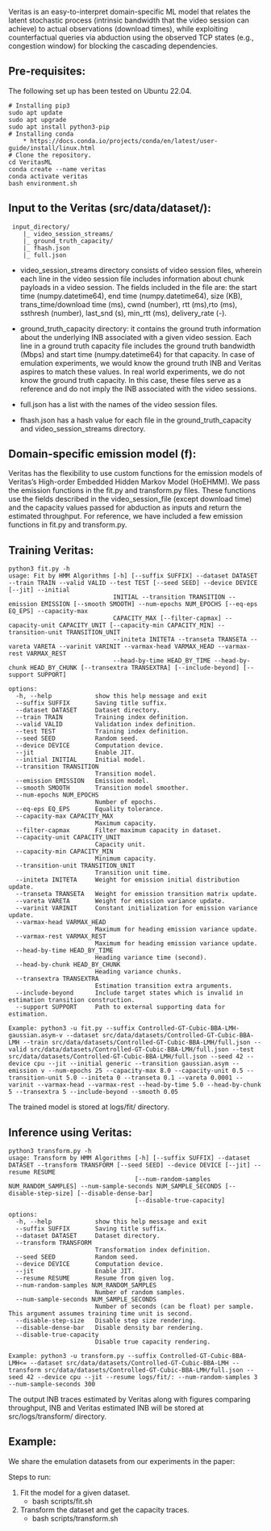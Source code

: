 Veritas is an easy-to-interpret domain-specific ML model that relates the latent stochastic process (intrinsic bandwidth that the video session can achieve) to actual observations (download times), while exploiting counterfactual queries via abduction using the observed TCP states (e.g., congestion window) for blocking the cascading dependencies. 

## Pre-requisites:

The following set up has been tested on Ubuntu 22.04.
```
# Installing pip3
sudo apt update
sudo apt upgrade
sudo apt install python3-pip 
# Installing conda
    * https://docs.conda.io/projects/conda/en/latest/user-guide/install/linux.html
# Clone the repository.
cd VeritasML
conda create --name veritas
conda activate veritas
bash environment.sh
```
## Input to the Veritas (src/data/dataset/):
```
 input_directory/
    |_ video_session_streams/
    |_ ground_truth_capacity/
    |_ fhash.json
    |_ full.json
```
* video_session_streams directory consists of video session files, wherein each line in the video session file includes information about chunk payloads in a video session. The fields included in the file are: the start time (numpy.datetime64), end time (numpy.datetime64), size (KB), trans_time/download time (ms), cwnd (number), rtt (ms),rto (ms), ssthresh (number), last_snd (s), min_rtt (ms), delivery_rate (-).

* ground_truth_capacity directory: it contains the ground truth information about the underlying INB associated with a given video session. Each line in a ground truth capacity file includes the ground truth bandwidth (Mbps) and start time (numpy.datetime64) for that capacity. In case of emulation experiments, we would know the ground truth INB and Veritas aspires to match these values. In real world experiments, we do not know the ground truth capacity. In this case, these files serve as a reference and do not imply the INB associated with the video sessions. 

* full.json has a list with the names of the video session files.
* fhash.json has a hash value for each file in the ground_truth_capacity and video_session_streams directory.

## Domain-specific emission model (f):
Veritas has the flexibility to use custom functions for the emission models of Veritas’s High-order Embedded Hidden Markov Model (HoEHMM). We pass the emission functions in the fit.py and transform.py files. These functions use the fields described in the video_session_file (except download time) and the capacity values passed for abduction as inputs and return the estimated throughput. For reference, we have included a few emission functions in fit.py and transform.py.

## Training Veritas:
```
python3 fit.py -h 
usage: Fit by HMM Algorithms [-h] [--suffix SUFFIX] --dataset DATASET --train TRAIN --valid VALID --test TEST [--seed SEED] --device DEVICE [--jit] --initial
                             INITIAL --transition TRANSITION --emission EMISSION [--smooth SMOOTH] --num-epochs NUM_EPOCHS [--eq-eps EQ_EPS] --capacity-max
                             CAPACITY_MAX [--filter-capmax] --capacity-unit CAPACITY_UNIT [--capacity-min CAPACITY_MIN] --transition-unit TRANSITION_UNIT
                             --initeta INITETA --transeta TRANSETA --vareta VARETA --varinit VARINIT --varmax-head VARMAX_HEAD --varmax-rest VARMAX_REST
                             --head-by-time HEAD_BY_TIME --head-by-chunk HEAD_BY_CHUNK [--transextra TRANSEXTRA] [--include-beyond] [--support SUPPORT]

options:
  -h, --help            show this help message and exit
  --suffix SUFFIX       Saving title suffix.
  --dataset DATASET     Dataset directory.
  --train TRAIN         Training index definition.
  --valid VALID         Validation index definition.
  --test TEST           Training index definition.
  --seed SEED           Random seed.
  --device DEVICE       Computation device.
  --jit                 Enable JIT.
  --initial INITIAL     Initial model.
  --transition TRANSITION
                        Transition model.
  --emission EMISSION   Emission model.
  --smooth SMOOTH       Transition model smoother.
  --num-epochs NUM_EPOCHS
                        Number of epochs.
  --eq-eps EQ_EPS       Equality tolerance.
  --capacity-max CAPACITY_MAX
                        Maximum capacity.
  --filter-capmax       Filter maximum capacity in dataset.
  --capacity-unit CAPACITY_UNIT
                        Capacity unit.
  --capacity-min CAPACITY_MIN
                        Minimum capacity.
  --transition-unit TRANSITION_UNIT
                        Transition unit time.
  --initeta INITETA     Weight for emission initial distribution update.
  --transeta TRANSETA   Weight for emission transition matrix update.
  --vareta VARETA       Weight for emission variance update.
  --varinit VARINIT     Constant initialization for emission variance update.
  --varmax-head VARMAX_HEAD
                        Maximum for heading emission variance update.
  --varmax-rest VARMAX_REST
                        Maximum for heading emission variance update.
  --head-by-time HEAD_BY_TIME
                        Heading variance time (second).
  --head-by-chunk HEAD_BY_CHUNK
                        Heading variance chunks.
  --transextra TRANSEXTRA
                        Estimation transition extra arguments.
  --include-beyond      Include target states which is invalid in estimation transition construction.
  --support SUPPORT     Path to external supporting data for estimation.
```
```
Example: python3 -u fit.py --suffix Controlled-GT-Cubic-BBA-LMH-gaussian.asym-v --dataset src/data/datasets/Controlled-GT-Cubic-BBA-LMH --train src/data/datasets/Controlled-GT-Cubic-BBA-LMH/full.json --valid src/data/datasets/Controlled-GT-Cubic-BBA-LMH/full.json --test src/data/datasets/Controlled-GT-Cubic-BBA-LMH/full.json --seed 42 --device cpu --jit --initial generic --transition gaussian.asym --emission v --num-epochs 25 --capacity-max 8.0 --capacity-unit 0.5 --transition-unit 5.0 --initeta 0 --transeta 0.1 --vareta 0.0001 --varinit --varmax-head --varmax-rest --head-by-time 5.0 --head-by-chunk 5 --transextra 5 --include-beyond --smooth 0.05
```
The trained model is stored at logs/fit/ directory.

## Inference using Veritas:
```
python3 transform.py -h 
usage: Transform by HMM Algorithms [-h] [--suffix SUFFIX] --dataset DATASET --transform TRANSFORM [--seed SEED] --device DEVICE [--jit] --resume RESUME
                                   [--num-random-samples NUM_RANDOM_SAMPLES] --num-sample-seconds NUM_SAMPLE_SECONDS [--disable-step-size] [--disable-dense-bar]
                                   [--disable-true-capacity]

options:
  -h, --help            show this help message and exit
  --suffix SUFFIX       Saving title suffix.
  --dataset DATASET     Dataset directory.
  --transform TRANSFORM
                        Transformation index definition.
  --seed SEED           Random seed.
  --device DEVICE       Computation device.
  --jit                 Enable JIT.
  --resume RESUME       Resume from given log.
  --num-random-samples NUM_RANDOM_SAMPLES
                        Number of random samples.
  --num-sample-seconds NUM_SAMPLE_SECONDS
                        Number of seconds (can be float) per sample. This argument assumes training time unit is second.
  --disable-step-size   Disable step size rendering.
  --disable-dense-bar   Disable density bar rendering.
  --disable-true-capacity
                        Disable true capacity rendering.
```
```
Example: python3 -u transform.py --suffix Controlled-GT-Cubic-BBA-LMH<= --dataset src/data/datasets/Controlled-GT-Cubic-BBA-LMH --transform src/data/datasets/Controlled-GT-Cubic-BBA-LMH/full.json --seed 42 --device cpu --jit --resume logs/fit/: --num-random-samples 3 --num-sample-seconds 300
```
The output INB traces estimated by Veritas along with figures comparing throughput, INB and Veritas estimated INB will be stored at src/logs/transform/ directory.

## Example:
We share the emulation datasets from our experiments in the paper:

Steps to run:
1. Fit the model for a given dataset. 
    * bash scripts/fit.sh
2. Transform the dataset and get the capacity traces.
    * bash scripts/transform.sh


